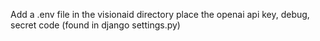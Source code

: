 Add a .env file in the visionaid directory
place the openai api key, debug, secret code (found in django settings.py)
